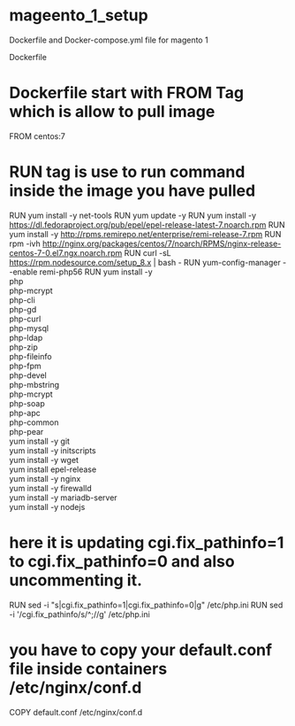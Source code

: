# mageento_1_setup
Dockerfile and Docker-compose.yml file for magento 1


Dockerfile 
# Dockerfile start with FROM Tag which is allow to pull image
FROM centos:7
# RUN tag is use to run command inside the image you have pulled
 RUN yum install -y net-tools
 RUN yum update -y
 RUN yum install -y  https://dl.fedoraproject.org/pub/epel/epel-release-latest-7.noarch.rpm
 RUN yum install -y  http://rpms.remirepo.net/enterprise/remi-release-7.rpm
 RUN rpm -ivh http://nginx.org/packages/centos/7/noarch/RPMS/nginx-release-centos-7-0.el7.ngx.noarch.rpm
 RUN curl -sL https://rpm.nodesource.com/setup_8.x | bash -
 RUN yum-config-manager --enable remi-php56
 RUN yum install -y \
       php \
       php-mcrypt \
       php-cli \
       php-gd \
       php-curl \
       php-mysql \
       php-ldap\
       php-zip \
       php-fileinfo \
       php-fpm \
       php-devel \
       php-mbstring \
       php-mcrypt \
       php-soap \
       php-apc \
       php-common \
       php-pear \
    yum install -y git \
    yum install -y initscripts \
    yum install -y wget \
    yum install epel-release \
    yum install -y nginx \
    yum install -y firewalld \
    yum install -y mariadb-server \
    yum install -y nodejs
# here it is updating cgi.fix_pathinfo=1 to cgi.fix_pathinfo=0 and also uncommenting it.
RUN   sed -i "s|cgi.fix_pathinfo=1|cgi.fix_pathinfo=0|g" /etc/php.ini
RUN sed -i '/cgi.fix_pathinfo/s/^;//g' /etc/php.ini

# you have to copy your default.conf file inside containers /etc/nginx/conf.d
COPY  default.conf  /etc/nginx/conf.d

